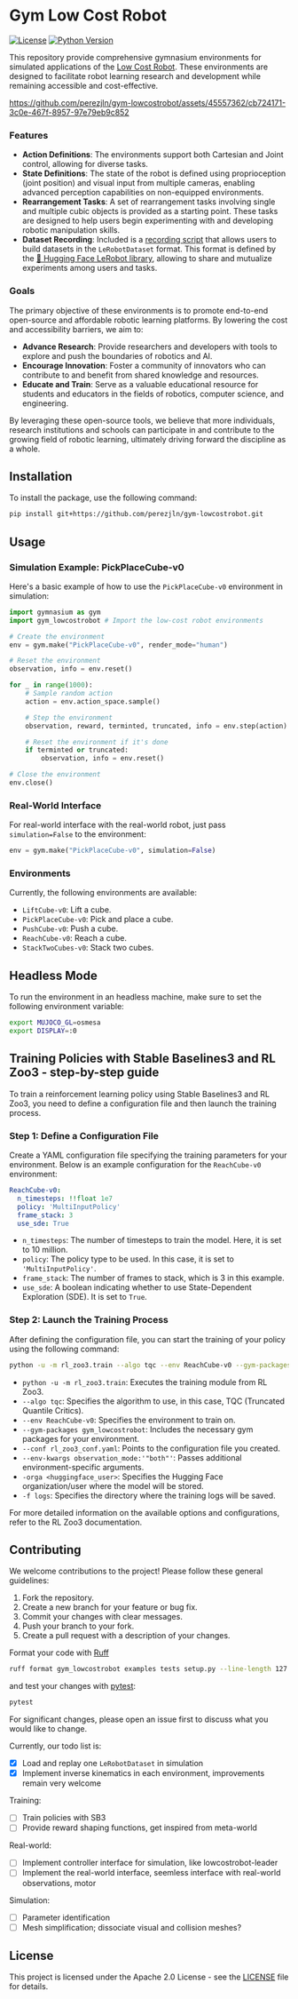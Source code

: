 # Gym Low Cost Robot

[![License](https://img.shields.io/badge/license-Apache%202.0-blue)](LICENSE)
[![Python Version](https://img.shields.io/badge/python-3.7%2B-blue)](https://www.python.org/downloads/release/python-370/)

This repository provide comprehensive gymnasium environments for simulated applications of the [Low Cost Robot](https://github.com/AlexanderKoch-Koch/low_cost_robot). 
These environments are designed to facilitate robot learning research and development while remaining accessible and cost-effective.

https://github.com/perezjln/gym-lowcostrobot/assets/45557362/cb724171-3c0e-467f-8957-97e79eb9c852

### Features

- **Action Definitions**: The environments support both Cartesian and Joint control, allowing for diverse tasks.
- **State Definitions**: The state of the robot is defined using proprioception (joint position) and visual input from multiple cameras, enabling advanced perception capabilities on non-equipped environments.
- **Rearrangement Tasks**: A set of rearrangement tasks involving single and multiple cubic objects is provided as a starting point. These tasks are designed to help users begin experimenting with and developing robotic manipulation skills.
- **Dataset Recording**: Included is a [recording script](https://github.com/perezjln/gym-lowcostrobot/blob/main/examples/trace_lerobotdataset.py) that allows users to build datasets in the `LeRobotDataset` format. This format is defined by the [🤗 Hugging Face LeRobot library](https://github.com/huggingface/lerobot), allowing to share and mutualize experiments among users and tasks.

### Goals

The primary objective of these environments is to promote end-to-end open-source and affordable robotic learning platforms. By lowering the cost and accessibility barriers, we aim to:

- **Advance Research**: Provide researchers and developers with tools to explore and push the boundaries of robotics and AI.
- **Encourage Innovation**: Foster a community of innovators who can contribute to and benefit from shared knowledge and resources.
- **Educate and Train**: Serve as a valuable educational resource for students and educators in the fields of robotics, computer science, and engineering.

By leveraging these open-source tools, we believe that more individuals, research institutions and schools can participate in and contribute to the growing field of robotic learning, ultimately driving forward the discipline as a whole.


## Installation

To install the package, use the following command:

```bash
pip install git+https://github.com/perezjln/gym-lowcostrobot.git
```

## Usage

### Simulation Example: PickPlaceCube-v0

Here's a basic example of how to use the `PickPlaceCube-v0` environment in simulation:

```python
import gymnasium as gym
import gym_lowcostrobot # Import the low-cost robot environments

# Create the environment
env = gym.make("PickPlaceCube-v0", render_mode="human")

# Reset the environment
observation, info = env.reset()

for _ in range(1000):
    # Sample random action
    action = env.action_space.sample()

    # Step the environment
    observation, reward, terminted, truncated, info = env.step(action)

    # Reset the environment if it's done
    if terminted or truncated:
        observation, info = env.reset()

# Close the environment
env.close()
```

### Real-World Interface

For real-world interface with the real-world robot, just pass `simulation=False` to the environment:

```python
env = gym.make("PickPlaceCube-v0", simulation=False)
```

### Environments

Currently, the following environments are available:

- `LiftCube-v0`: Lift a cube.
- `PickPlaceCube-v0`: Pick and place a cube.
- `PushCube-v0`: Push a cube.
- `ReachCube-v0`: Reach a cube.
- `StackTwoCubes-v0`: Stack two cubes.

## Headless Mode

To run the environment in an headless machine, make sure to set the following environment variable:

```sh
export MUJOCO_GL=osmesa
export DISPLAY=:0
```

## Training Policies with Stable Baselines3 and RL Zoo3 - step-by-step guide

To train a reinforcement learning policy using Stable Baselines3 and RL Zoo3, you need to define a configuration file and then launch the training process.

### Step 1: Define a Configuration File

Create a YAML configuration file specifying the training parameters for your environment. Below is an example configuration for the `ReachCube-v0` environment:

```yaml
ReachCube-v0:
  n_timesteps: !!float 1e7
  policy: 'MultiInputPolicy'
  frame_stack: 3
  use_sde: True
```

- `n_timesteps`: The number of timesteps to train the model. Here, it is set to 10 million.
- `policy`: The policy type to be used. In this case, it is set to `'MultiInputPolicy'`.
- `frame_stack`: The number of frames to stack, which is 3 in this example.
- `use_sde`: A boolean indicating whether to use State-Dependent Exploration (SDE). It is set to `True`.

### Step 2: Launch the Training Process

After defining the configuration file, you can start the training of your policy using the following command:

```sh
python -u -m rl_zoo3.train --algo tqc --env ReachCube-v0 --gym-packages gym_lowcostrobot -conf examples/rl_zoo3_conf.yaml --env-kwargs observation_mode:'"both"' -f logs
```

- `python -u -m rl_zoo3.train`: Executes the training module from RL Zoo3.
- `--algo tqc`: Specifies the algorithm to use, in this case, TQC (Truncated Quantile Critics).
- `--env ReachCube-v0`: Specifies the environment to train on.
- `--gym-packages gym_lowcostrobot`: Includes the necessary gym packages for your environment.
- `--conf rl_zoo3_conf.yaml`: Points to the configuration file you created.
- `--env-kwargs observation_mode:'"both"'`: Passes additional environment-specific arguments.
- `-orga <huggingface_user>`: Specifies the Hugging Face organization/user where the model will be stored.
- `-f logs`: Specifies the directory where the training logs will be saved.

For more detailed information on the available options and configurations, refer to the RL Zoo3 documentation.

## Contributing

We welcome contributions to the project! Please follow these general guidelines:

1. Fork the repository.
2. Create a new branch for your feature or bug fix.
3. Commit your changes with clear messages.
4. Push your branch to your fork.
5. Create a pull request with a description of your changes.

Format your code with [Ruff](https://github.com/astral-sh/ruff)

```sh
ruff format gym_lowcostrobot examples tests setup.py --line-length 127
```

and test your changes with [pytest](https://docs.pytest.org/en/8.2.x/):

```sh
pytest
```

For significant changes, please open an issue first to discuss what you would like to change.

Currently, our todo list is:

- [x] Load and replay one `LeRobotDataset` in simulation
- [x] Implement inverse kinematics in each environment, improvements remain very welcome

Training:

- [ ] Train policies with SB3
- [ ] Provide reward shaping functions, get inspired from meta-world

Real-world:

- [ ] Implement controller interface for simulation, like lowcostrobot-leader
- [ ] Implement the real-world interface, seemless interface with real-world observations, motor

Simulation:

- [ ] Parameter identification
- [ ] Mesh simplification; dissociate visual and collision meshes?

## License

This project is licensed under the Apache 2.0 License - see the [LICENSE](LICENSE) file for details.
